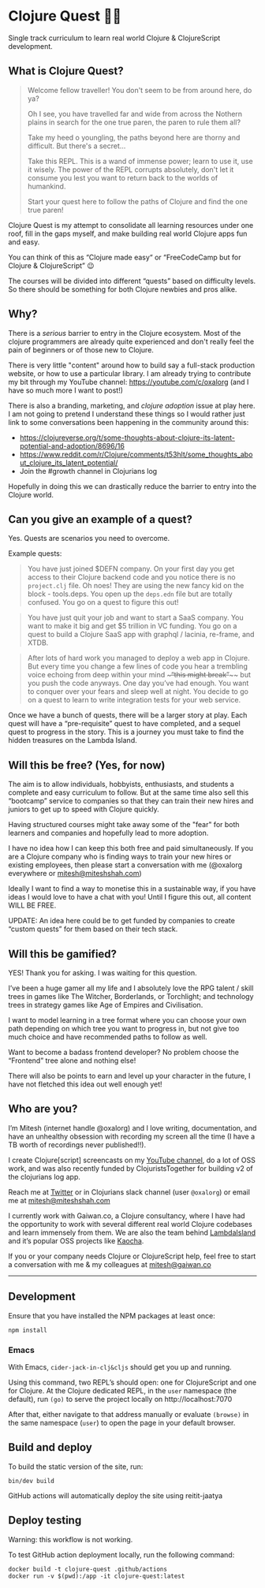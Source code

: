 # Clojure Quest 🧙‍♀️

Single track curriculum to learn real world Clojure & ClojureScript development. 

## What is Clojure Quest? 

> Welcome fellow traveller! You don't seem to be from around here, do ya?
>
> Oh I see, you have travelled far and wide from across the Nothern plains in
> search for the one true paren, the paren to rule them all?
> 
> Take my heed o youngling, the paths beyond here are thorny and difficult. But
> there's a secret...
> 
> Take this REPL. This is a wand of immense power; learn to use it, use it
> wisely. The power of the REPL corrupts absolutely, don't let it consume you
> lest you want to return back to the worlds of humankind.
> 
> Start your quest here to follow the paths of Clojure and find the one true
> paren!

Clojure Quest is my attempt to consolidate all learning resources under one
roof, fill in the gaps myself, and make building real world Clojure apps fun and
easy.

You can think of this as “Clojure made easy“ or “FreeCodeCamp but for Clojure &
ClojureScript” 😉

The courses will be divided into different “quests” based on difficulty levels.
So there should be something for both Clojure newbies and pros alike.

## Why?

There is a _serious_ barrier to entry in the Clojure ecosystem. Most of the clojure
programmers are already quite experienced and don't really feel the pain of beginners
or of those new to Clojure.

There is very little "content" around how to build say a full-stack production
website, or how to use a particular library. I am already trying to contribute
my bit through my YouTube channel: https://youtube.com/c/oxalorg (and I have so
much more I want to post!)

There is also a branding, marketing, and _clojure adoption_ issue at play here.
I am not going to pretend I understand these things so I would rather just link
to some conversations been happening in the community around this:

* https://clojureverse.org/t/some-thoughts-about-clojure-its-latent-potential-and-adoption/8696/16
* https://www.reddit.com/r/Clojure/comments/t53hlt/some_thoughts_about_clojure_its_latent_potential/
* Join the #growth channel in Clojurians log

Hopefully in doing this we can drastically reduce the barrier to entry into the
Clojure world.

## Can you give an example of a quest?

Yes. Quests are scenarios you need to overcome.

Example quests:
> You have just joined $DEFN company. On your first day you get access to their
> Clojure backend code and you notice there is no `project.clj` file. Oh noes!
> They are using the new fancy kid on the block - tools.deps. You open up the
> `deps.edn` file but are totally confused. You go on a quest to figure this
> out!

> You have just quit your job and want to start a SaaS company. You want to make
> it big and get $5 trillion in VC funding. You go on a quest to build a Clojure
> SaaS app with graphql / lacinia, re-frame, and XTDB.

> After lots of hard work you managed to deploy a web app in Clojure. But every
> time you change a few lines of code you hear a trembling voice echoing from
> deep within your mind ~~~~~“this might break”~~~~~~ but you push the code
> anyways. One day you’ve had enough. You want to conquer over your fears and
> sleep well at night. You decide to go on a quest to learn to write integration
> tests for your web service.

Once we have a bunch of quests, there will be a larger story at play. Each quest
will have a “pre-requisite” quest to have completed, and a sequel quest to
progress in the story. This is a journey you must take to find the hidden
treasures on the Lambda Island.

## Will this be free? (Yes, for now)

The aim is to allow individuals, hobbyists, enthusiasts, and students a complete
and easy curriculum to follow. But at the same time also sell this “bootcamp”
service to companies so that they can train their new hires and juniors to get
up to speed with Clojure quickly.

Having structured courses might take away some of the "fear" for both learners
and companies and hopefully lead to more adoption.

I have no idea how I can keep this both free and paid simultaneously. If you are
a Clojure company who is finding ways to train your new hires or existing
employees, then please start a conversation with me (@oxalorg everywhere or
mitesh@miteshshah.com)

Ideally I want to find a way to monetise this in a sustainable way, if you have
ideas I would love to have a chat with you! Until I figure this out, all content
WILL BE FREE.

UPDATE: An idea here could be to get funded by companies to create “custom
quests” for them based on their tech stack.

## Will this be gamified?

YES! Thank you for asking. I was waiting for this question.

I’ve been a huge gamer all my life and I absolutely love the RPG talent / skill
trees in games like The Witcher, Borderlands, or Torchlight; and technology
trees in strategy games like Age of Empires and Civilisation.

I want to model learning in a tree format where you can choose your own path
depending on which tree you want to progress in, but not give too much choice
and have recommended paths to follow as well.

Want to become a badass frontend developer? No problem choose the “Frontend”
tree alone and nothing else!

There will also be points to earn and level up your character in the future, I
have not fletched this idea out well enough yet!

## Who are you?

I’m Mitesh (internet handle @oxalorg) and I love writing, documentation, and
have an unhealthy obsession with recording my screen all the time (I have a TB
worth of recordings never published!!).

I create Clojure[script] screencasts on my [YouTube
channel](https://youtube.com/c/oxalorg), do a lot of OSS work, and was also
recently funded by ClojuristsTogether for building v2 of the
clojurians log app.

Reach me at [Twitter](https://twitter.com/oxalorg) or in Clojurians slack
channel (user `@oxalorg`) or email me at mitesh@miteshshah.com

I currently work with Gaiwan.co, a Clojure consultancy, where I have had the
opportunity to work with several different real world Clojure codebases and
learn immensely from them. We are also the team behind [LambdaIsland](https://github.com/lambdaisland) 
and it’s popular OSS projects like [Kaocha](https://github.com/lambdaisland/kaocha).

If you or your company needs Clojure or ClojureScript help, feel free to start a
conversation with me & my colleagues at mitesh@gaiwan.co

---

## Development

Ensure that you have installed the NPM packages at least once:

```
npm install
```

### Emacs

With Emacs, `cider-jack-in-clj&cljs` should get you up and running.

Using this command, two REPL’s should open: one for ClojureScript and
one for Clojure. At the Clojure dedicated REPL, in the `user`
namespace (the default), run `(go)` to serve the project locally on
http://localhost:7070

After that, either navigate to that address manually or evaluate
`(browse)` in the same namespace (`user`) to open the page in your
default browser.

## Build and deploy

To build the static version of the site, run:

```
bin/dev build
```

GitHub actions will automatically deploy the site using reitit-jaatya

## Deploy testing

Warning: this workflow is not working.

To test GitHub action deployment locally, run the following command:

```
docker build -t clojure-quest .github/actions 
docker run -v $(pwd):/app -it clojure-quest:latest
```
